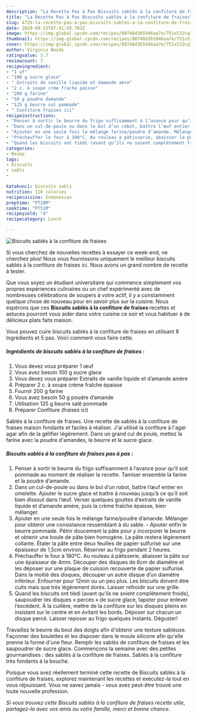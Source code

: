 ```yaml
---
description: "La Recette Pas à Pas Biscuits sablés à la confiture de fraises"
title: "La Recette Pas à Pas Biscuits sablés à la confiture de fraises"
slug: 4729-la-recette-pas-a-pas-biscuits-sables-a-la-confiture-de-fraises
date: 2020-09-21T07:41:55.703Z
image: https://img-global.cpcdn.com/recipes/80748d3b5946aa7e/751x532cq70/biscuits-sables-a-la-confiture-de-fraises-photo-principale-de-la-recette.jpg
thumbnail: https://img-global.cpcdn.com/recipes/80748d3b5946aa7e/751x532cq70/biscuits-sables-a-la-confiture-de-fraises-photo-principale-de-la-recette.jpg
cover: https://img-global.cpcdn.com/recipes/80748d3b5946aa7e/751x532cq70/biscuits-sables-a-la-confiture-de-fraises-photo-principale-de-la-recette.jpg
author: Virginia Woods
ratingvalue: 3.7
reviewcount: 7
recipeingredient:
- "1 uf"
- "100 g sucre glace"
- " Extraits de vanille liquide et damande amre"
- "2 c. à soupe crme frache paisse"
- "200 g farine"
- "50 g poudre damande"
- "125 g beurre sal pommade"
- " Confiture fraises ici"
recipeinstructions:
- "Penser à sortir le beurre du frigo suffisamment à l’avance pour qu’il soit pommade au moment de réaliser la recette. Tamiser ensemble la farine et la poudre d’amande."
- "Dans un cul-de-poule ou dans le bol d’un robot, battre l’œuf entier en omelette. Ajouter le sucre glace et battre à nouveau jusqu’à ce qu’il soit bien dissout dans l’œuf. Verser quelques gouttes d’extraits de vanille liquide et d’amande amère, puis la crème fraîche épaisse, bien mélanger."
- "Ajouter en une seule fois le mélange farine/poudre d’amande. Mélanger pour obtenir une consistance ressemblant à du sable. Ajouter enfin le beurre pommade. Pétrir doucement la pâte pour y incorporer le beurre et obtenir une boule de pâte bien homogène. La pâte restera légèrement collante. Étaler la pâte entre deux feuilles de papier sulfurisé sur une épaisseur de 1,5cm environ. Réserver au frigo pendant 2 heures."
- "Préchauffer le four à 180°C. Au rouleau à pâtisserie, abaisser la pâte sur une épaisseur de 4mm. Découper des disques de 6cm de diamètre et les déposer sur une plaque de cuisson recouverte de papier sulfurisé. Dans la moitié des disques, découper un autre disque d’un diamètre inférieur. Enfourner pour 12min ou un peu plus. Les biscuits doivent être cuits mais que très légèrement dorés. Laisser refroidir sur une grille."
- "Quand les biscuits ont tiédi (avant qu’ils ne soient complètement froids), saupoudrer les disques « percés » de sucre glace, tapoter pour enlever l’excédent. À la cuillère, mettre de la confiture sur les disques pleins en insistant sur le centre et en évitant les bords. Déposer sur chacun un disque percé. Laisser reposer au frigo quelques instants. Déguster!"
categories:
- Resep
tags:
- biscuits
- sabls
- 

katakunci: biscuits sabls  
nutrition: 110 calories
recipecuisine: Indonesian
preptime: "PT20M"
cooktime: "PT51M"
recipeyield: "4"
recipecategory: Lunch

---
```



![Biscuits sablés à la confiture de fraises](https://img-global.cpcdn.com/recipes/80748d3b5946aa7e/751x532cq70/biscuits-sables-a-la-confiture-de-fraises-photo-principale-de-la-recette.jpg)

Si vous cherchez de nouvelles recettes à essayer ce week-end, ne cherchez plus! Nous vous fournissons uniquement le meilleur biscuits sablés à la confiture de fraises ici. Nous avons un grand nombre de recette à tester.

Que vous soyez un étudiant universitaire qui commence simplement vos propres expériences culinaires ou un chef expérimenté avec de nombreuses célébrations de soupers à votre actif, il y a constamment quelque chose de nouveau pour en savoir plus sur la cuisine. Nous espérons que ces <strong> Biscuits sablés à la confiture de fraises </strong> recettes et astuces pourront vous aider dans votre cuisine ce soir et vous habituer à de délicieux plats faits maison.

<!--inarticleads1-->

Vous pouvez cuire biscuits sablés à la confiture de fraises en utilisant 8 Ingrédients et 5 pas. Voici comment vous faire cette.

##### Ingrédients de biscuits sablés à la confiture de fraises :

1. Vous devez vous préparer 1 œuf
1. Vous avez besoin 100 g sucre glace
1. Vous devez vous préparer  Extraits de vanille liquide et d’amande amère
1. Préparer 2 c. à soupe crème fraîche épaisse
1. Fournir 200 g farine
1. Vous avez besoin 50 g poudre d’amande
1. Utilisation 125 g beurre salé pommade
1. Préparer  Confiture (fraises ici)


Sablés à la confiture de fraises. Une recette de sablés à la confiture de fraises maison fondants et faciles à réaliser. J&#39;ai utilisé la confiture à l&#39;agar agar afin de la gélifier légèrement. Dans un grand cul de poule, mettez la farine avec la poudre d&#39;amandes, le beurre et le sucre glace. 

<!--inarticleads2-->

##### Biscuits sablés à la confiture de fraises pas à pas :

1. Penser à sortir le beurre du frigo suffisamment à l’avance pour qu’il soit pommade au moment de réaliser la recette. Tamiser ensemble la farine et la poudre d’amande.
1. Dans un cul-de-poule ou dans le bol d’un robot, battre l’œuf entier en omelette. Ajouter le sucre glace et battre à nouveau jusqu’à ce qu’il soit bien dissout dans l’œuf. Verser quelques gouttes d’extraits de vanille liquide et d’amande amère, puis la crème fraîche épaisse, bien mélanger.
1. Ajouter en une seule fois le mélange farine/poudre d’amande. Mélanger pour obtenir une consistance ressemblant à du sable. - Ajouter enfin le beurre pommade. Pétrir doucement la pâte pour y incorporer le beurre et obtenir une boule de pâte bien homogène. La pâte restera légèrement collante. Étaler la pâte entre deux feuilles de papier sulfurisé sur une épaisseur de 1,5cm environ. Réserver au frigo pendant 2 heures.
1. Préchauffer le four à 180°C. Au rouleau à pâtisserie, abaisser la pâte sur une épaisseur de 4mm. Découper des disques de 6cm de diamètre et les déposer sur une plaque de cuisson recouverte de papier sulfurisé. Dans la moitié des disques, découper un autre disque d’un diamètre inférieur. Enfourner pour 12min ou un peu plus. Les biscuits doivent être cuits mais que très légèrement dorés. Laisser refroidir sur une grille.
1. Quand les biscuits ont tiédi (avant qu’ils ne soient complètement froids), saupoudrer les disques « percés » de sucre glace, tapoter pour enlever l’excédent. À la cuillère, mettre de la confiture sur les disques pleins en insistant sur le centre et en évitant les bords. Déposer sur chacun un disque percé. Laisser reposer au frigo quelques instants. Déguster!


Travaillez le beurre du bout des doigts afin d&#39;obtenir une texture sableuse. Façonner des boulettes et les disposer dans le moule silicone afin qu&#39;elle prenne la forme d&#39;une fleur. Remplir les sablés de confiture de fraises et les saupoudrer de sucre glace. Commençons la semaine avec des petites gourmandises : des sablés à la confiture de fraises. Sablés à la confiture très fondants à la bouche. 

<!--inarticleads1-->

<p>
Puisque vous avez réellement terminé cette recette de Biscuits sablés à la confiture de fraises, explorez maintenant les recettes et exécutez-la tout en vous réjouissant. Vous ne savez jamais - vous avez peut-être trouvé une toute nouvelle profession.
</p>

<p>
<i>Si vous trouvez cette Biscuits sablés à la confiture de fraises recette utile, partagez-la avec vos amis ou votre famille, merci et bonne chance.</i>
</p>
